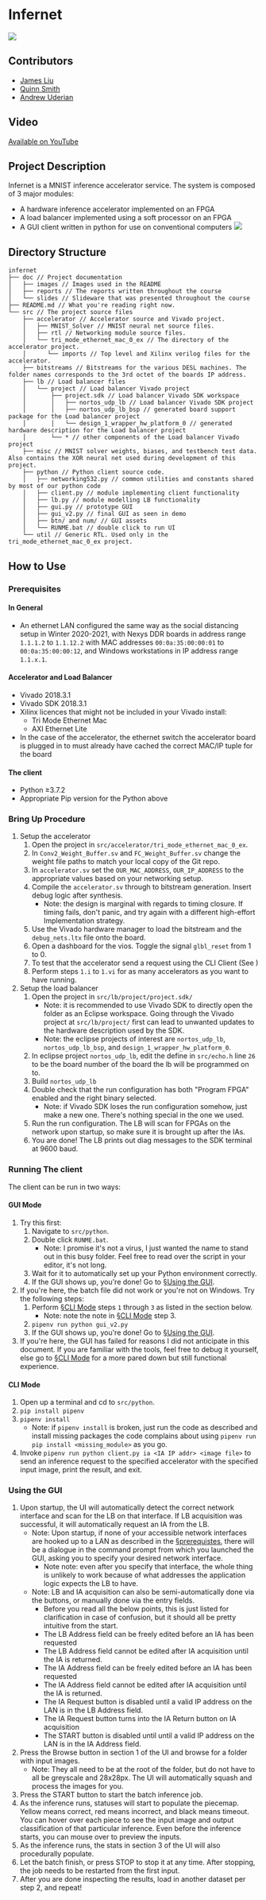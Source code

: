 # Infernet
![](doc/images/infernet.png?raw=true)

## Contributors

- [James Liu](https://github.com/diesisfox)
- [Quinn Smith](https://github.com/quinnwerks)
- [Andrew Uderian](https://github.com/auderian)

## Video
[Available on YouTube](https://youtu.be/tGFEsRELrLE)

## Project Description

Infernet is a MNIST inference accelerator service. The system is composed of 3 major modules:
- A hardware inference accelerator implemented on an FPGA
- A load balancer implemented using a soft processor on an FPGA
- A GUI client written in python for use on conventional computers
![](doc/images/system_diagram.jpg?raw=true)

## Directory Structure

```
infernet
├── doc // Project documentation
│   ├── images // Images used in the README
│   ├── reports // The reports written throughout the course
│   └── slides // Slideware that was presented throughout the course
├── README.md // What you're reading right now.
└── src // The project source files
    ├── accelerator // Accelerator source and Vivado project.
    │   ├── MNIST_Solver // MNIST neural net source files.
    │   ├── rtl // Networking module source files.
    │   └── tri_mode_ethernet_mac_0_ex // The directory of the accelerator project.
    │      └── imports // Top level and Xilinx verilog files for the accelerator. 
    ├── bitstreams // Bitstreams for the various DESL machines. The folder names corresponds to the 3rd octet of the boards IP address.
    ├── lb // Load balancer files
    │   └── project // Load balancer Vivado project
    │       ├── project.sdk // Load balancer Vivado SDK workspace
    │       │   ├── nortos_udp_lb // Load balancer Vivado SDK project
    │       │   ├── nortos_udp_lb_bsp // generated board support package for the Load balancer project
    │       │   └── design_1_wrapper_hw_platform_0 // generated hardware description for the Load balancer project
    │       └── * // other components of the Load balancer Vivado project
    ├── misc // MNIST solver weights, biases, and testbench test data. Also contains the XOR neural net used during development of this project.
    ├── python // Python client source code.
    │   ├── networking532.py // common utilities and constants shared by most of our python code
    │   ├── client.py // module implementing client functionality
    │   ├── lb.py // module modelling LB functionality
    │   ├── gui.py // prototype GUI
    │   ├── gui_v2.py // final GUI as seen in demo
    │   ├── btn/ and num/ // GUI assets
    │   └── RUNME.bat // double click to run UI
    └── util // Generic RTL. Used only in the tri_mode_ethernet_mac_0_ex project.
```

## How to Use
### Prerequisites
#### In General
- An ethernet LAN configured the same way as the social distancing setup in Winter 2020-2021, with Nexys DDR boards in address range `1.1.1.2` to `1.1.12.2` with MAC addresses `00:0a:35:00:00:01` to `00:0a:35:00:00:12`, and Windows workstations in IP address range `1.1.x.1`.
#### Accelerator and Load Balancer
- Vivado 2018.3.1
- Vivado SDK 2018.3.1
- Xilinx licences that might not be included in your Vivado install:
  - Tri Mode Ethernet Mac
  - AXI Ethernet Lite
- In the case of the accelerator, the ethernet switch the accelerator board is plugged in to must already have cached the correct MAC/IP tuple for the board
#### The client
- Python ≥3.7.2
- Appropriate Pip version for the Python above

### Bring Up Procedure
1. Setup the accelerator
    1. Open the project in `src/accelerator/tri_mode_ethernet_mac_0_ex`.
    2. In `Conv2_Weight_Buffer.sv` and `FC_Weight_Buffer.sv` change the weight file paths to match your local copy of the Git repo.
    3. In `accelerator.sv` set the `OUR_MAC_ADDRESS`, `OUR_IP_ADDRESS` to the appropriate values based on your networking setup.
    4. Compile the `accelerator.sv` through to bitstream generation. Insert debug logic after synthesis.
        * Note: the design is marginal with regards to timing closure. If timing fails, don't panic, and try again with a different high-effort Implementation strategy.
    5. Use the Vivado hardware manager to load the bitstream and the `debug_nets.ltx` file onto the board.
    6. Open a dashboard for the vios. Toggle the signal `glbl_reset` from 1 to 0.
    7. To test that the accelerator send a request using the CLI Client (See )
    8. Perform steps `1.i` to `1.vi` for as many accelerators as you want to have running.
2. Setup the load balancer
    1. Open the project in `src/lb/project/project.sdk/`
        * Note: it is recommended to use Vivado SDK to directly open the folder as an Eclipse workspace. Going through the Vivado project at `src/lb/project/` first can lead to unwanted updates to the hardware description used by the SDK.
        * Note: the eclipse projects of interest are `nortos_udp_lb`, `nortos_udp_lb_bsp`, and `design_1_wrapper_hw_platform_0`.
    2. In eclipse project `nortos_udp_lb`, edit the define in `src/echo.h` line `26` to be the board number of the board the lb will be programmed on to.
    3. Build `nortos_udp_lb`
    4. Double check that the run configuration has both "Program FPGA" enabled and the right binary selected.
        * Note: if Vivado SDK loses the run configuration somehow, just make a new one. There's nothing special in the one we used.
    5. Run the run configuration. The LB will scan for FPGAs on the network upon startup, so make sure it is brought up after the IAs.
    6. You are done! The LB prints out diag messages to the SDK terminal at 9600 baud.


### Running The client
The client can be run in two ways:
#### GUI Mode
1. Try this first:
   1. Navigate to `src/python`.
   2. Double click `RUNME.bat`.
       * Note: I promise it's not a virus, I just wanted the name to stand out in this busy folder. Feel free to read over the script in your editor, it's not long.
   3. Wait for it to automatically set up your Python environment correctly.
   4. If the GUI shows up, you're done! Go to [§Using the GUI](#-Using-the-GUI).
2. If you're here, the batch file did not work or you're not on Windows. Try the following steps:
   1. Perform [§CLI Mode](#-CLI-Mode) steps `1` through `3` as listed in the section below.
       * Note: note the note in [§CLI Mode](#-CLI-Mode) step 3.
   2. `pipenv run python gui_v2.py`
   3. If the GUI shows up, you're done! Go to [§Using the GUI](#-Using-the-GUI).
3.  If you're here, the GUI has failed for reasons I did not anticipate in this document. If you are familiar with the tools, feel free to debug it yourself, else go to [§CLI Mode](#-CLI-Mode) for a more pared down but still functional experience.
#### CLI Mode
1. Open up a terminal and cd to `src/python`.
2. `pip install pipenv`
3. `pipenv install`
    * Note: if `pipenv install` is broken, just run the code as described and install missing packages the code complains about using `pipenv run pip install <missing_module>` as you go.
4. Invoke `pipenv run python client.py ia <IA IP addr> <image file>` to send an inference request to the specified accelerator with the specified input image, print the result, and exit.

### Using the GUI
1. Upon startup, the UI will automatically detect the correct network interface and scan for the LB on that interface. If LB acquisition was successful, it will automatically request an IA from the LB.
   * Note: Upon startup, if none of your accessible network interfaces are hooked up to a LAN as described in the [§prerequistes](#-In-General), there will be a dialogue in the command prompt from which you launched the GUI, asking you to specify your desired network interface.
       * Note note: even after you specify that interface, the whole thing is unlikely to work because of what addresses the application logic expects the LB to have.
   * Note: LB and IA acquisition can also be semi-automatically done via the buttons, or manually done via the entry fields.
     * Before you read all the below points, this is just listed for clarification in case of confusion, but it should all be pretty intuitive from the start.
     * The LB Address field can be freely edited before an IA has been requested
     * The LB Address field cannot be edited after IA acquisition until the IA is returned.
     * The IA Address field can be freely edited before an IA has been requested
     * The IA Address field cannot be edited after IA acquisition until the IA is returned.
     * The IA Request button is disabled until a valid IP address on the LAN is in the LB Address field.
     * The IA Request button turns into the IA Return button on IA acquisition
     * The START button is disabled until until a valid IP address on the LAN is in the IA Address field.
2. Press the Browse button in section 1 of the UI and browse for a folder with input images.
   * Note: They all need to be at the root of the folder, but do not have to all be greyscale and 28x28px. The UI will automatically squash and process the images for you.
3. Press the START button to start the batch inference job.
4. As the inference runs, statuses will start to populate the piecemap. Yellow means correct, red means incorrect, and black means timeout. You can hover over each piece to see the input image and output classification of that particular inference. Even before the inference starts, you can mouse over to preview the inputs.
5. As the inference runs, the stats in section 3 of the UI will also procedurally populate.
6. Let the batch finish, or press STOP to stop it at any time. After stopping, the job needs to be restarted from the first input.
7. After you are done inspecting the results, load in another dataset per step 2, and repeat!

